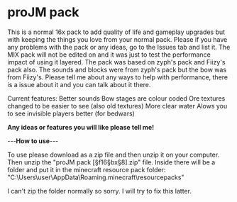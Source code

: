# proJM pack
This is a normal 16x pack to add quality of life and gameplay upgrades but with keeping the things you love from your normal pack.
Please if you have any problems with the pack or any ideas, go to the Issues tab and list it.
The MIX pack will not be edited on and it was just to test the performance impact of using it layered. 
The pack was based on zyph's pack and Fiizy's pack also. The sounds and blocks were from zyph's pack but the bow was from Fiizy's.
Please tell me about any ways to help with performance, there is a issue about it and you can talk about it there.

Current features:
Better sounds
Bow stages are colour coded
Ore textures changed to be easier to see (also old textures)
More clear water
Alows you to see invisible players better (for bedwars)

**Any ideas or features you will like please tell me!**

---**How to use**---

To use please download as a zip file and then unzip it on your computer. Then unzip the "proJM pack [§f16§bx§8].zip" file. 
Inside there will be a folder and put it in the minecraft resource pack folder:
"C:\Users\user\AppData\Roaming\.minecraft\resourcepacks"

I can't zip the folder normally so sorry. I will try to fix this latter.
